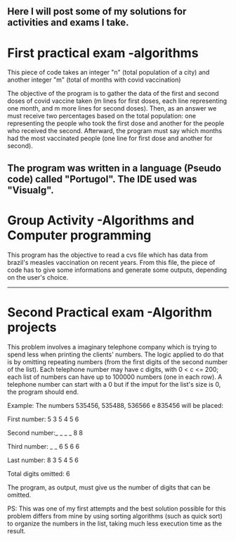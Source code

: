 Here I will post some of my solutions for activities and exams I take.
-----------------------------------------------------------------------------------------------------------------------------------------------------------------------------------



# First practical exam -algorithms #

This piece of code takes an integer "n" (total population of a city) and another integer "m" (total of months with covid vaccination)

The objective of the program is to gather the data of the first and second doses of covid vaccine taken (m lines for first doses, each line representing one month, and m more lines for second doses). Then, as an answer we must receive two percentages based on the total population: one representing the people who took the first dose and another for the people who received the second. Afterward, the program must say which months had the most vaccinated people (one line for first dose and another for second). 

The program was written in a language (Pseudo code) called "Portugol". The IDE used was "Visualg".
-----------------------------------------------------------------------------------------------------------------------------------------------------------------------------------



# Group Activity -Algorithms and Computer programming #

This program has the objective to read a cvs file which has data from brazil's measles vaccination on recent years. From this file, the piece of code has to give some informations and generate some outputs, depending on the user's choice.

-----------------------------------------------------------------------------------------------------------------------------------------------------------------------------------



# Second Practical exam -Algorithm projects #

This problem involves a imaginary telephone company which is trying to spend less when printing the clients' numbers. The logic applied to do that is by omitting repeating numbers (from the first digits of the second number of the list). Each telephone number may have c digits, with  0 < c <= 200; each list of numbers can have up to 100000 numbers (one in each row). A telephone number can start with a 0 but if the imput for the list's size is 0, the program should end.

Example:
The numbers 535456, 535488, 536566 e 835456 will be placed:


First number: 5 3 5 4 5 6

Second number:_ _ _ _ 8 8    

Third number: _ _ 6 5 6 6 

Last number:  8 3 5 4 5 6

Total digits omitted: 6

The program, as output, must give us the number of digits that can be omitted.

PS: This was one of my first attempts and the best solution possible for this problem differs from mine by using sorting algorithms (such as quick sort) to organize the numbers in the list, taking much less execution time as the result.
